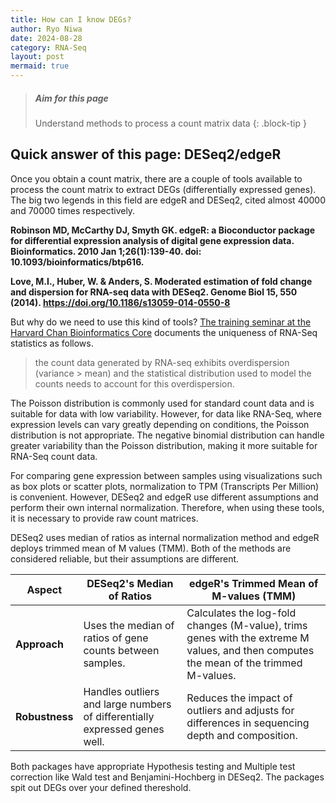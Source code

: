 ```yaml
---
title: How can I know DEGs?
author: Ryo Niwa
date: 2024-08-28
category: RNA-Seq
layout: post
mermaid: true
---
```


> ##### Aim for this page
> Understand methods to process a count matrix data
{: .block-tip }

## Quick answer of this page: DESeq2/edgeR

Once you obtain a count matrix, there are a couple of tools available to process the count matrix to extract DEGs (differentially expressed genes). The big two legends in this field are edgeR and DESeq2, cited almost 40000 and 70000 times respectively.

**Robinson MD, McCarthy DJ, Smyth GK. edgeR: a Bioconductor package for differential expression analysis of digital gene expression data. Bioinformatics. 2010 Jan 1;26(1):139-40. doi: 10.1093/bioinformatics/btp616.**

**Love, M.I., Huber, W. & Anders, S. Moderated estimation of fold change and dispersion for RNA-seq data with DESeq2. Genome Biol 15, 550 (2014). https://doi.org/10.1186/s13059-014-0550-8**

But why do we need to use this kind of tools? [The training seminar at the Harvard Chan Bioinformatics Core](https://hbctraining.github.io/DGE_workshop_salmon/lessons/05_DGE_DESeq2_analysis2.html) documents the uniqueness of RNA-Seq statistics as follows. 

> the count data generated by RNA-seq exhibits overdispersion (variance > mean) and the statistical distribution used to model the counts needs to account for this overdispersion.

The Poisson distribution is commonly used for standard count data and is suitable for data with low variability. However, for data like RNA-Seq, where expression levels can vary greatly depending on conditions, the Poisson distribution is not appropriate. The negative binomial distribution can handle greater variability than the Poisson distribution, making it more suitable for RNA-Seq count data.

For comparing gene expression between samples using visualizations such as box plots or scatter plots, normalization to TPM (Transcripts Per Million) is convenient. However, DESeq2 and edgeR use different assumptions and perform their own internal normalization. Therefore, when using these tools, it is necessary to provide raw count matrices.

DESeq2 uses median of ratios as internal normalization method and edgeR deploys trimmed mean of M values (TMM). Both of the methods are considered reliable, but their assumptions are different. 

| Aspect | DESeq2's Median of Ratios | edgeR's Trimmed Mean of M-values (TMM) |
|--------|---------------------------|----------------------------------------|
| **Approach** | Uses the median of ratios of gene counts between samples. | Calculates the log-fold changes (M-value), trims genes with the extreme M values, and then computes the mean of the trimmed M-values. |
| **Robustness** | Handles outliers and large numbers of differentially expressed genes well. | Reduces the impact of outliers and adjusts for differences in sequencing depth and composition. |

Both packages have appropriate Hypothesis testing and Multiple test correction like Wald test and Benjamini-Hochberg in DESeq2. The packages spit out DEGs over your defined thereshold. 
